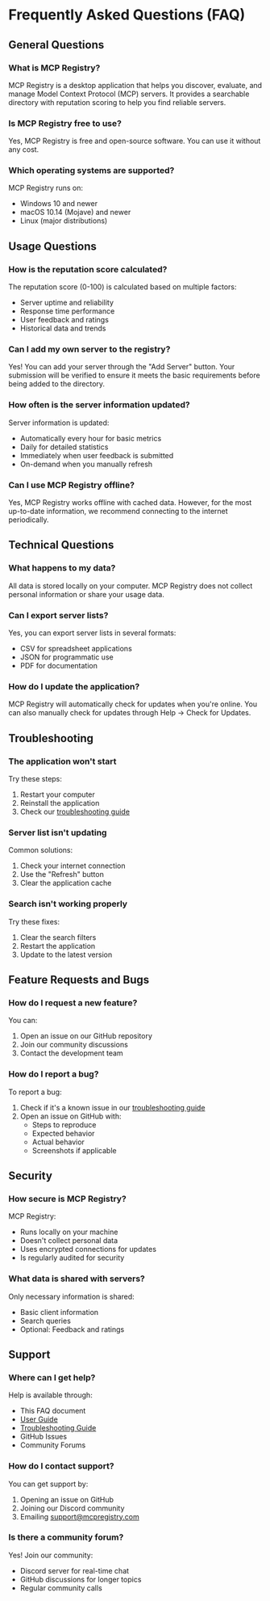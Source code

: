 # Frequently Asked Questions (FAQ)

## General Questions

### What is MCP Registry?
MCP Registry is a desktop application that helps you discover, evaluate, and manage Model Context Protocol (MCP) servers. It provides a searchable directory with reputation scoring to help you find reliable servers.

### Is MCP Registry free to use?
Yes, MCP Registry is free and open-source software. You can use it without any cost.

### Which operating systems are supported?
MCP Registry runs on:
- Windows 10 and newer
- macOS 10.14 (Mojave) and newer
- Linux (major distributions)

## Usage Questions

### How is the reputation score calculated?
The reputation score (0-100) is calculated based on multiple factors:
- Server uptime and reliability
- Response time performance
- User feedback and ratings
- Historical data and trends

### Can I add my own server to the registry?
Yes! You can add your server through the "Add Server" button. Your submission will be verified to ensure it meets the basic requirements before being added to the directory.

### How often is the server information updated?
Server information is updated:
- Automatically every hour for basic metrics
- Daily for detailed statistics
- Immediately when user feedback is submitted
- On-demand when you manually refresh

### Can I use MCP Registry offline?
Yes, MCP Registry works offline with cached data. However, for the most up-to-date information, we recommend connecting to the internet periodically.

## Technical Questions

### What happens to my data?
All data is stored locally on your computer. MCP Registry does not collect personal information or share your usage data.

### Can I export server lists?
Yes, you can export server lists in several formats:
- CSV for spreadsheet applications
- JSON for programmatic use
- PDF for documentation

### How do I update the application?
MCP Registry will automatically check for updates when you're online. You can also manually check for updates through Help → Check for Updates.

## Troubleshooting

### The application won't start
Try these steps:
1. Restart your computer
2. Reinstall the application
3. Check our [troubleshooting guide](./troubleshooting.md)

### Server list isn't updating
Common solutions:
1. Check your internet connection
2. Use the "Refresh" button
3. Clear the application cache

### Search isn't working properly
Try these fixes:
1. Clear the search filters
2. Restart the application
3. Update to the latest version

## Feature Requests and Bugs

### How do I request a new feature?
You can:
1. Open an issue on our GitHub repository
2. Join our community discussions
3. Contact the development team

### How do I report a bug?
To report a bug:
1. Check if it's a known issue in our [troubleshooting guide](./troubleshooting.md)
2. Open an issue on GitHub with:
   - Steps to reproduce
   - Expected behavior
   - Actual behavior
   - Screenshots if applicable

## Security

### How secure is MCP Registry?
MCP Registry:
- Runs locally on your machine
- Doesn't collect personal data
- Uses encrypted connections for updates
- Is regularly audited for security

### What data is shared with servers?
Only necessary information is shared:
- Basic client information
- Search queries
- Optional: Feedback and ratings

## Support

### Where can I get help?
Help is available through:
- This FAQ document
- [User Guide](./getting-started.md)
- [Troubleshooting Guide](./troubleshooting.md)
- GitHub Issues
- Community Forums

### How do I contact support?
You can get support by:
1. Opening an issue on GitHub
2. Joining our Discord community
3. Emailing support@mcpregistry.com

### Is there a community forum?
Yes! Join our community:
- Discord server for real-time chat
- GitHub discussions for longer topics
- Regular community calls 